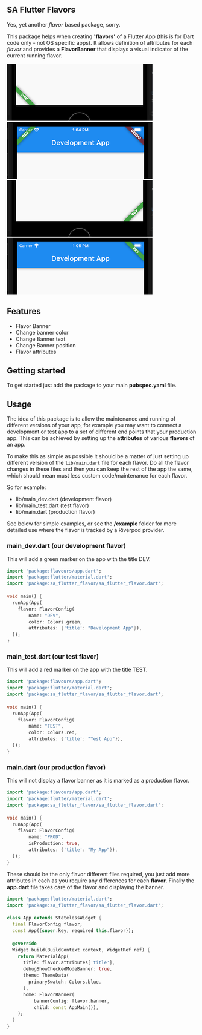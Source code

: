 ## SA Flutter Flavors
Yes, yet another *flavor* based package, sorry.

This package helps when creating **'flavors'** of a Flutter App (this is for Dart code only - not OS specific apps). It allows definition of attributes for each *flavor* and provides a **FlavorBanner** that displays a visual indicator of the current running flavor.


![Bottom Left Banner](/screenshots/banner_botleft.png?raw=true "Bottom Left Banner")
![Top Left Banner](/screenshots/banner_topleft.png?raw=true "Top Left Banner")
![Bottom Right Banner](/screenshots/banner_botright.png?raw=true "Bottom Right Banner")
![Top Right Banner](/screenshots/banner_topright.png?raw=true "Top Right Banner")

## Features

- Flavor Banner
- Change banner color
- Change Banner text
- Change Banner position
- Flavor attributes

## Getting started

To get started just add the package to your main **pubspec.yaml** file.

## Usage

The idea of this package is to allow the maintenance and running of different versions of your app, for example you may want to connect a development or test app to a set of different end points that your production app. This can be achieved by setting up the **attributes** of various **flavors** of an app. 

To make this as simple as possible it should be a matter of just setting up different version of the ```lib/main.dart``` file for each flavor. Do all the flavor changes in these files and then you can keep the rest of the app the same, which should mean must less custom code/maintenance for each flavor. 

So for example:

- lib/main_dev.dart  (development flavor)
- lib/main_test.dart (test flavor)
- lib/main.dart (production flavor)


See below for simple examples, or see the **/example** folder for more detailed use where the flavor is tracked by a Riverpod provider.


### main_dev.dart (our development flavor)
This will add a green marker on the app with the title DEV. 

```dart
import 'package:flavours/app.dart';
import 'package:flutter/material.dart';
import 'package:sa_flutter_flavor/sa_flutter_flavor.dart';

void main() {
  runApp(App(
    flavor: FlavorConfig(
        name: "DEV",
        color: Colors.green,
        attributes: {'title': "Development App"}),
  ));
}

```
### main_test.dart (our test flavor)
This will add a red marker on the app with the title TEST. 

```dart
import 'package:flavours/app.dart';
import 'package:flutter/material.dart';
import 'package:sa_flutter_flavor/sa_flutter_flavor.dart';

void main() {
  runApp(App(
    flavor: FlavorConfig(
        name: "TEST",
        color: Colors.red,
        attributes: {'title': "Test App"}),
  ));
}

```

### main.dart (our production flavor)
This will not display a flavor banner as it is marked as a production flavor. 

```dart
import 'package:flavours/app.dart';
import 'package:flutter/material.dart';
import 'package:sa_flutter_flavor/sa_flutter_flavor.dart';

void main() {
  runApp(App(
    flavor: FlavorConfig(
        name: "PROD",
        isProduction: true,
        attributes: {'title': "My App"}),
  ));
}

```

These should be the only flavor different files required, you just add more attributes in each as you require any differences for each **flavor**. Finally the **app.dart** file takes care of the flavor and displaying the banner.

```dart
import 'package:flutter/material.dart';
import 'package:sa_flutter_flavor/sa_flutter_flavor.dart';

class App extends StatelessWidget {
  final FlavorConfig flavor;
  const App({super.key, required this.flavor});

  @override
  Widget build(BuildContext context, WidgetRef ref) {
    return MaterialApp(
      title: flavor.attributes['title'],
      debugShowCheckedModeBanner: true,
      theme: ThemeData(
        primarySwatch: Colors.blue,
      ),
      home: FlavorBanner(
          bannerConfig: flavor.banner,
          child: const AppMain()),
    );
  }
}

```
